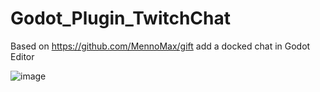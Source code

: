# Godot_Plugin_TwitchChat
Based on https://github.com/MennoMax/gift add a docked chat in Godot Editor

![image](https://user-images.githubusercontent.com/7337158/154099246-a0e5ff08-620f-4a9f-a52e-e962c658161e.png)
